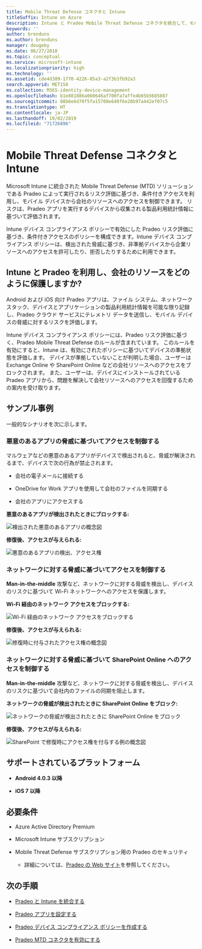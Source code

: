 ```yaml
---
title: Mobile Threat Defense コネクタと Intune
titleSuffix: Intune on Azure
description: Intune と Pradeo Mobile Threat Defense コネクタを統合して、モバイル デバイスから会社のリソースへのアクセスを制御する方法について説明します。
keywords: ''
author: brenduns
ms.author: brenduns
manager: dougeby
ms.date: 06/27/2018
ms.topic: conceptual
ms.service: microsoft-intune
ms.localizationpriority: high
ms.technology: ''
ms.assetid: cde4d389-1770-4226-85a3-a2f3b3fb92a3
search.appverid: MET150
ms.collection: M365-identity-device-management
ms.openlocfilehash: b1e881886a060646af700fa7affe4b65b5685087
ms.sourcegitcommit: 88b6e6d70f5fa15708e640f6e20b97a442ef07c5
ms.translationtype: HT
ms.contentlocale: ja-JP
ms.lasthandoff: 10/02/2019
ms.locfileid: "71726896"
---
```

# <a name="pradeo-mobile-threat-defense-connector-with-intune"></a>Mobile Threat Defense コネクタと Intune

Microsoft Intune に統合された Mobile Threat Defense (MTD) ソリューションである Pradeo によって実行されるリスク評価に基づき、条件付きアクセスを利用し、モバイル デバイスから会社のリソースへのアクセスを制御できます。 リスクは、Pradeo アプリを実行するデバイスから収集される製品利用統計情報に基づいて評価されます。

Intune デバイス コンプライアンス ポリシーで有効にした Pradeo リスク評価に基づき、条件付きアクセスのポリシーを構成できます。Intune デバイス コンプライアンス ポリシーは、検出された脅威に基づき、非準拠デバイスから企業リソースへのアクセスを許可したり、拒否したりするために利用できます。

## <a name="how-do-intune-and-pradeo-help-protect-your-company-resources"></a>Intune と Pradeo を利用し、会社のリソースをどのように保護しますか?

Android および iOS 向け Pradeo アプリは、ファイル システム、ネットワーク スタック、デバイスとアプリケーションの製品利用統計情報を可能な限り記録し、Pradeo クラウド サービスにテレメトリ データを送信し、モバイル デバイスの脅威に対するリスクを評価します。

Intune デバイス コンプライアンス ポリシーには、Pradeo リスク評価に基づく、Pradeo Mobile Threat Defense のルールが含まれています。 このルールを有効にすると、Intune は、有効にされたポリシーに基づいてデバイスの準拠状態を評価します。 デバイスが準拠していないことが判明した場合、ユーザーは Exchange Online や SharePoint Online などの会社リソースへのアクセスをブロックされます。 また、ユーザーは、デバイスにインストールされている Pradeo アプリから、問題を解決して会社リソースへのアクセスを回復するための案内を受け取ります。

## <a name="sample-scenarios"></a>サンプル事例

一般的なシナリオを次に示します。

### <a name="control-access-based-on-threats-from-malicious-apps"></a>悪意のあるアプリの脅威に基づいてアクセスを制御する

マルウェアなどの悪意のあるアプリがデバイスで検出されると、脅威が解決されるまで、デバイスで次の行為が禁止されます。

- 会社の電子メールに接続する

- OneDrive for Work アプリを使用して会社のファイルを同期する

- 会社のアプリにアクセスする

**悪意のあるアプリが検出されたときにブロックする:**

![検出された悪意のあるアプリの概念図](./media/pradeo-mobile-threat-defense-connector/pradeo_maliciousapps_blocked.png)

**修復後、アクセスが与えられる:**

![悪意のあるアプリの検出、アクセス権](./media/pradeo-mobile-threat-defense-connector/pradeo_maliciousapps_unblocked.png)

### <a name="control-access-based-on-threat-to-network"></a>ネットワークに対する脅威に基づいてアクセスを制御する

**Man-in-the-middle** 攻撃など、ネットワークに対する脅威を検出し、デバイスのリスクに基づいて Wi-Fi ネットワークへのアクセスを保護します。

**Wi-Fi 経由のネットワーク アクセスをブロックする:**

![Wi-Fi 経由のネットワーク アクセスをブロックする](./media/pradeo-mobile-threat-defense-connector/pradeo_network_wifi_blocked.png)

**修復後、アクセスが与えられる:**

![修復時に付与されたアクセス権の概念図](./media/pradeo-mobile-threat-defense-connector/pradeo_network_wifi_unblocked.png)

### <a name="control-access-to-sharepoint-online-based-on-threat-to-network"></a>ネットワークに対する脅威に基づいて SharePoint Online へのアクセスを制御する

**Man-in-the-middle** 攻撃など、ネットワークに対する脅威を検出し、デバイスのリスクに基づいて会社内のファイルの同期を阻止します。

**ネットワークの脅威が検出されたときに SharePoint Online をブロック:**

![ネットワークの脅威が検出されたときに SharePoint Online をブロック](./media/pradeo-mobile-threat-defense-connector/pradeo_network_spo_blocked.png)

**修復後、アクセスが与えられる:**

![SharePoint で修復時にアクセス権を付与する例の概念図](./media/pradeo-mobile-threat-defense-connector/pradeo_network_spo_unblocked.png)

## <a name="supported-platforms"></a>サポートされているプラットフォーム

- **Android 4.0.3 以降**

- **iOS 7 以降**

## <a name="prerequisites"></a>必要条件

- Azure Active Directory Premium

- Microsoft Intune サブスクリプション

- Mobile Threat Defense サブスクリプション用の Pradeo のセキュリティ

  - 詳細については、[Pradeo の Web サイト](https://www.pradeo.com/en-US/mobile-threat-protection)を参照してください。

## <a name="next-steps"></a>次の手順

- [Pradeo と Intune を統合する](pradeo-mtd-connector-integration.md)

- [Pradeo アプリを設定する](mtd-apps-ios-app-configuration-policy-add-assign.md)

- [Pradeo デバイス コンプライアンス ポリシーを作成する](mtd-device-compliance-policy-create.md)

- [Pradeo MTD コネクタを有効にする](mtd-connector-enable.md)
